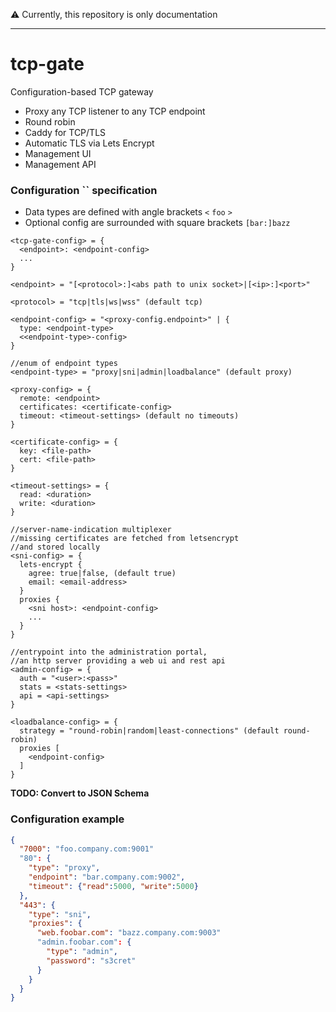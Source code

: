 :warning: Currently, this repository is only documentation

---

# tcp-gate

Configuration-based TCP gateway

* Proxy any TCP listener to any TCP endpoint
* Round robin
* Caddy for TCP/TLS
* Automatic TLS via Lets Encrypt
* Management UI
* Management API

### Configuration `` specification

* Data types are defined with angle brackets `<` `foo` `>`
* Optional config are surrounded with square brackets `[bar:]bazz`

```
<tcp-gate-config> = {
  <endpoint>: <endpoint-config>
  ...
}

<endpoint> = "[<protocol>:]<abs path to unix socket>|[<ip>:]<port>"

<protocol> = "tcp|tls|ws|wss" (default tcp)

<endpoint-config> = "<proxy-config.endpoint>" | {
  type: <endpoint-type>
  <<endpoint-type>-config>
}

//enum of endpoint types
<endpoint-type> = "proxy|sni|admin|loadbalance" (default proxy)

<proxy-config> = {
  remote: <endpoint>
  certificates: <certificate-config>
  timeout: <timeout-settings> (default no timeouts)
}

<certificate-config> = {
  key: <file-path>
  cert: <file-path>
}

<timeout-settings> = {
  read: <duration>
  write: <duration>
}

//server-name-indication multiplexer
//missing certificates are fetched from letsencrypt
//and stored locally
<sni-config> = {
  lets-encrypt {
    agree: true|false, (default true)
    email: <email-address>
  }
  proxies {
    <sni host>: <endpoint-config>
    ...
  }
}

//entrypoint into the administration portal,
//an http server providing a web ui and rest api
<admin-config> = {
  auth = "<user>:<pass>"
  stats = <stats-settings>
  api = <api-settings>
}

<loadbalance-config> = {
  strategy = "round-robin|random|least-connections" (default round-robin)
  proxies [
    <endpoint-config>
  ]
}
```

**TODO: Convert to JSON Schema**

### Configuration example

```json
{
  "7000": "foo.company.com:9001"
  "80": {
    "type": "proxy",
    "endpoint": "bar.company.com:9002",
    "timeout": {"read":5000, "write":5000}
  },
  "443": {
    "type": "sni",
    "proxies": {
      "web.foobar.com": "bazz.company.com:9003"
      "admin.foobar.com": {
        "type": "admin",
        "password": "s3cret"
      }
    }
  }
}
```


